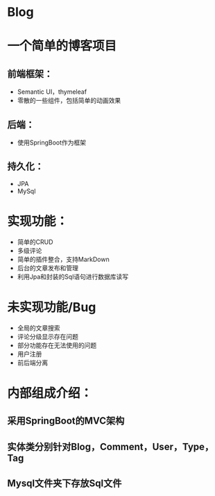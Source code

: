 # Blog
# 一个简单的博客项目
## 前端框架：
  + Semantic UI，thymeleaf
  + 零散的一些组件，包括简单的动画效果
## 后端：
  + 使用SpringBoot作为框架
## 持久化：
  + JPA
  + MySql

# 实现功能：
  + 简单的CRUD
  + 多级评论
  + 简单的插件整合，支持MarkDown
  + 后台的文章发布和管理
  + 利用Jpa和封装的Sql语句进行数据库读写
# 未实现功能/Bug
  + 全局的文章搜索
  + 评论分级显示存在问题
  + 部分功能存在无法使用的问题
  + 用户注册
  + 前后端分离
# 内部组成介绍：
## 采用SpringBoot的MVC架构
## 实体类分别针对Blog，Comment，User，Type，Tag
## Mysql文件夹下存放Sql文件

